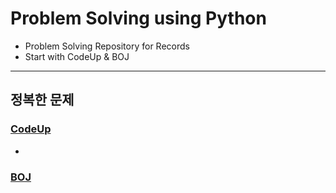 # Problem Solving using Python
- Problem Solving Repository for Records
- Start with CodeUp & BOJ
---
## 정복한 문제
### [CodeUp](https://codeup.kr)
- 
### [BOJ](https://www.acmicpc.net)